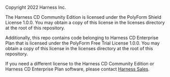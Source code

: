 Copyright 2022 Harness Inc.

The Harness CD Community Edition is licensed under the PolyForm Shield License 1.0.0. You may obtain a copy of this
license in the licenses directory at the root of this repository.

Additionally, this repo contains code belonging to Harness CD Enterprise Plan that is licensed under the PolyForm Free
Trial License 1.0.0. You may obtain a copy of this license in the licenses directory at the root of this repository.

If you need a different license to the Harness CD Community Edition or Harness CD Enterprise Plan software, please
contact [Harness Sales](https://harness.io/company/contact-sales/).
